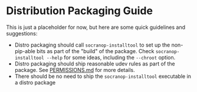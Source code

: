 Distribution Packaging Guide
============================

This is just a placeholder for now, but here are some quick guidelines and suggestions:

- Distro packaging should call `socranop-installtool` to set up the
  non-pip-able bits as part of the "build" of the package.  Check
  `socranop-installtool --help` for some ideas, including the `--chroot`
  option.
- Distro packaging should ship reasonable udev rules as part of the package.
  See [PERMISSIONS.md](PERMISSIONS.md) for more details.
- There should be no need to ship the `socranop-installtool` executable in a
  distro package
